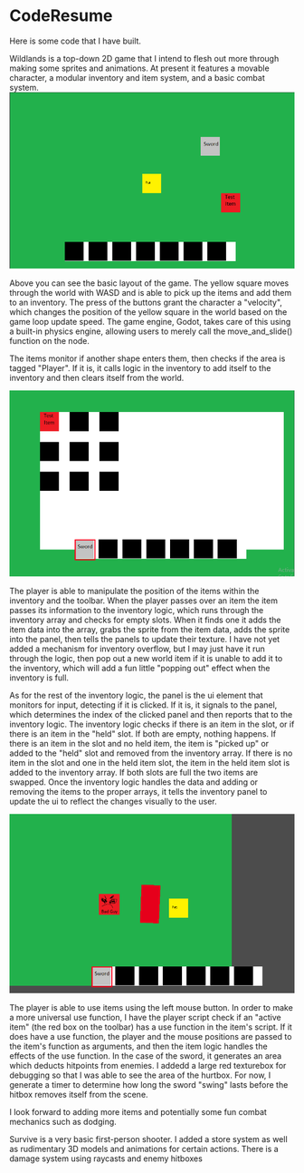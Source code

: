 # CodeResume
Here is some code that I have built.


Wildlands is a top-down 2D game that I intend to flesh out more through making some sprites and animations. At present it features a movable character, a modular inventory and item system, and a basic combat system.
![alt text](https://github.com/User1123212/CodeResume/blob/main/Images/GameOverview.png)

Above you can see the basic layout of the game. The yellow square moves through the world with WASD and is able to pick up the items and add them to an inventory. The press of the buttons grant the character a "velocity", which changes the position of the yellow square in the world based on the game loop update speed. The game engine, Godot, takes care of this using a built-in physics engine, allowing users to merely call the move_and_slide() function on the node.

The items monitor if another shape enters them, then checks if the area is tagged "Player". If it is, it calls logic in the inventory to add itself to the inventory and then clears itself from the world.

![alt text](https://github.com/User1123212/CodeResume/blob/main/Images/ModularInventory.png)

The player is able to manipulate the position of the items within the inventory and the toolbar. When the player passes over an item the item passes its information to the inventory logic, which runs through the inventory array and checks for empty slots. When it finds one it adds the item data into the array, grabs the sprite from the item data, adds the sprite into the panel, then tells the panels to update their texture. I have not yet added a mechanism for inventory overflow, but I may just have it run through the logic, then pop out a new world item if it is unable to add it to the inventory, which will add a fun little "popping out" effect when the inventory is full.

As for the rest of the inventory logic, the panel is the ui element that monitors for input, detecting if it is clicked. If it is, it signals to the panel, which determines the index of the clicked panel and then reports that to the inventory logic. The inventory logic checks if there is an item in the slot, or if there is an item in the "held" slot. If both are empty, nothing happens. If there is an item in the slot and no held item, the item is "picked up" or added to the "held" slot and removed from the inventory array. If there is no item in the slot and one in the held item slot, the item in the held item slot is added to the inventory array. If both slots are full the two items are swapped. Once the inventory logic handles the data and adding or removing the items to the proper arrays, it tells the inventory panel to update the ui to reflect the changes visually to the user.

![alt text](https://github.com/User1123212/CodeResume/blob/main/Images/ItemUse.png)

The player is able to use items using the left mouse button. In order to make a more universal use function, I have the player script check if an "active item" (the red box on the toolbar) has a use function in the item's script. If it does have a use function, the player and the mouse positions are passed to the item's function as arguments, and then the item logic handles the effects of the use function. In the case of the sword, it generates an area which deducts hitpoints from enemies. I addedd a large red texturebox for debugging so that I was able to see the area of the hurtbox. For now, I generate a timer to determine how long the sword "swing" lasts before the hitbox removes itself from the scene.

I look forward to adding more items and potentially some fun combat mechanics such as dodging. 

Survive is a very basic first-person shooter. I added a store system as well as rudimentary 3D models and animations for certain actions. There is a damage system using raycasts and enemy hitboxes
